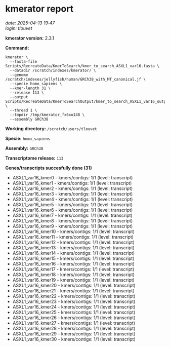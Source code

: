 # kmerator report
*date: 2025-04-13 19:47*  
*login: tlouvet*

**kmerator version:** 2.3.1

**Command:**

```
kmerator \
  --fasta-file Scripts/RecreateData/KmerToSearch/kmer_to_search_ASXL1_var16.fasta \
  --datadir /scratch/indexes/kmerator/ \
  --genome /scratch/indexes/jellyfish/human/GRCh38_with_MT_canonical.jf \
  --specie homo_sapiens \
  --kmer-length 31 \
  --release 113 \
  --output Scripts/RecreateData/KmerToSearchOutput/kmer_to_search_ASXL1_var16_output \
  --thread 1 \
  --tmpdir /tmp/kmerator_fx6xo148 \
  --assembly GRCh38
```

**Working directory:** `/scratch/users/tlouvet`

**Specie:** `homo_sapiens`

**Assembly:** `GRCh38`

**Transcriptome release:** `113`

**Genes/transcripts succesfully done (31)**

- ASXL1_var16_kmer0 - kmers/contigs: 1/1 (level: transcript)
- ASXL1_var16_kmer1 - kmers/contigs: 1/1 (level: transcript)
- ASXL1_var16_kmer2 - kmers/contigs: 1/1 (level: transcript)
- ASXL1_var16_kmer3 - kmers/contigs: 1/1 (level: transcript)
- ASXL1_var16_kmer4 - kmers/contigs: 1/1 (level: transcript)
- ASXL1_var16_kmer5 - kmers/contigs: 1/1 (level: transcript)
- ASXL1_var16_kmer6 - kmers/contigs: 1/1 (level: transcript)
- ASXL1_var16_kmer7 - kmers/contigs: 1/1 (level: transcript)
- ASXL1_var16_kmer8 - kmers/contigs: 1/1 (level: transcript)
- ASXL1_var16_kmer9 - kmers/contigs: 1/1 (level: transcript)
- ASXL1_var16_kmer10 - kmers/contigs: 1/1 (level: transcript)
- ASXL1_var16_kmer11 - kmers/contigs: 1/1 (level: transcript)
- ASXL1_var16_kmer12 - kmers/contigs: 1/1 (level: transcript)
- ASXL1_var16_kmer13 - kmers/contigs: 1/1 (level: transcript)
- ASXL1_var16_kmer14 - kmers/contigs: 1/1 (level: transcript)
- ASXL1_var16_kmer15 - kmers/contigs: 1/1 (level: transcript)
- ASXL1_var16_kmer16 - kmers/contigs: 1/1 (level: transcript)
- ASXL1_var16_kmer17 - kmers/contigs: 1/1 (level: transcript)
- ASXL1_var16_kmer18 - kmers/contigs: 1/1 (level: transcript)
- ASXL1_var16_kmer19 - kmers/contigs: 1/1 (level: transcript)
- ASXL1_var16_kmer20 - kmers/contigs: 1/1 (level: transcript)
- ASXL1_var16_kmer21 - kmers/contigs: 1/1 (level: transcript)
- ASXL1_var16_kmer22 - kmers/contigs: 1/1 (level: transcript)
- ASXL1_var16_kmer23 - kmers/contigs: 1/1 (level: transcript)
- ASXL1_var16_kmer24 - kmers/contigs: 1/1 (level: transcript)
- ASXL1_var16_kmer25 - kmers/contigs: 1/1 (level: transcript)
- ASXL1_var16_kmer26 - kmers/contigs: 1/1 (level: transcript)
- ASXL1_var16_kmer27 - kmers/contigs: 1/1 (level: transcript)
- ASXL1_var16_kmer28 - kmers/contigs: 1/1 (level: transcript)
- ASXL1_var16_kmer29 - kmers/contigs: 1/1 (level: transcript)
- ASXL1_var16_kmer30 - kmers/contigs: 1/1 (level: transcript)
